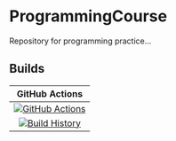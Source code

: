 # ProgrammingCourse

Repository for programming practice...

## Builds


GitHub Actions |
:---: |
[![GitHub Actions](https://github.com/IvanMoskalenko/Programming-Course/workflows/Build%20master/badge.svg)](https://github.com/IvanMoskalenko/Programming-Course/actions?query=branch%3Amaster) |
[![Build History](https://buildstats.info/github/chart/IvanMoskalenko/Programming-Course)](https://github.com/IvanMoskalenko/Programming-Course/actions?query=branch%3Amaster) |

